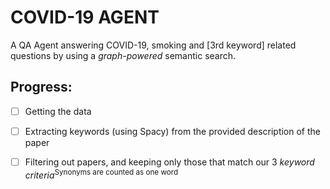 # COVID-19 AGENT
A QA Agent answering COVID-19, smoking and [3rd keyword] related questions by using a _graph-powered_ semantic search.
## Progress:
- [ ] Getting the data
- [ ] Extracting keywords (using Spacy) from the provided description of the paper
- [ ] Filtering out papers, and keeping only those that match our 3 _keyword criteria_<sup>Synonyms are counted as one word<sup>







